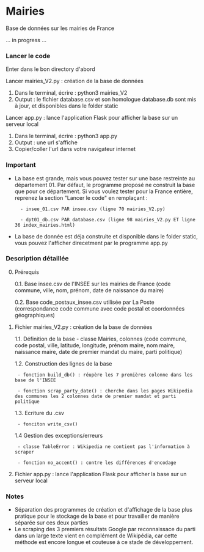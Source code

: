 # Mairies
Base de données sur les mairies de France

... in progress ...

### Lancer le code 

Enter dans le bon directory d'abord

Lancer mairies_V2.py : création de la base de données 
1. Dans le terminal, écrire : python3 mairies_V2
2. Output : le fichier database.csv et son homologue database.db sont mis à jour, et disponibles dans le folder static 

Lancer app.py : lance l'application Flask pour afficher la base sur un serveur local
1. Dans le terminal, écrire : python3 app.py
2. Output : une url s'affiche
3. Copier/coller l'url dans votre navigateur internet

### Important
- La base est grande, mais vous pouvez tester sur une base restreinte au département 01. Par défaut, le programme proposé ne construit la base que pour ce département. Si vous voulez tester pour la France entière, reprenez la section "Lancer le code" en remplaçant :

		- insee_01.csv PAR insee.csv (ligne 70 mairies_V2.py)

		- dpt01_db.csv PAR database.csv (ligne 98 mairies_V2.py ET ligne 36 index_mairies.html)

- La base de donnée est déja construite et disponible dans le folder static, vous pouvez l'afficher direcetment par le programme app.py 

### Description détaillée

0. Prérequis

	0.1. Base insee.csv de l'INSEE sur les mairies de France (code commune, ville, nom, prénom, date de naissance du maire) 

	0.2. Base code_postaux_insee.csv utilisée par La Poste (correspondance code commune avec code postal et coordonnées géographiques)

1. Fichier mairies_V2.py : création de la base de données 

	1.1. Définition de la base
		- classe Mairies, colonnes (code commune, code postal, ville, latitude, longitude, prénom maire, nom maire, naissance maire, date de premier mandat du maire, parti politique)

	1.2. Construction des lignes de la base

		- fonction build_db() : réupère les 7 premières colonne dans les base de l'INSEE

		- fonction scrap_party_date() : cherche dans les pages Wikipedia des communes les 2 colonnes date de premier mandat et parti politique

	1.3. Ecriture du .csv 

		- fonciton write_csv()

	1.4 Gestion des exceptions/erreurs

		- classe TableError : Wikipedia ne contient pas l'information à scraper

		- fonction no_accent() : contre les différences d'encodage


2. Fichier app.py : lance l'application Flask pour afficher la base sur un serveur local



### Notes
- Séparation des programmes de création et d'affichage de la base plus pratique pour le stockage de la base et pour travailler de manière séparée sur ces deux parties 
- Le scraping des 3 premiers résultats Google par reconnaissace du parti dans un large texte vient en complément de Wikipédia, car cette méthode est encore longue et couteuse à ce stade de développement.
